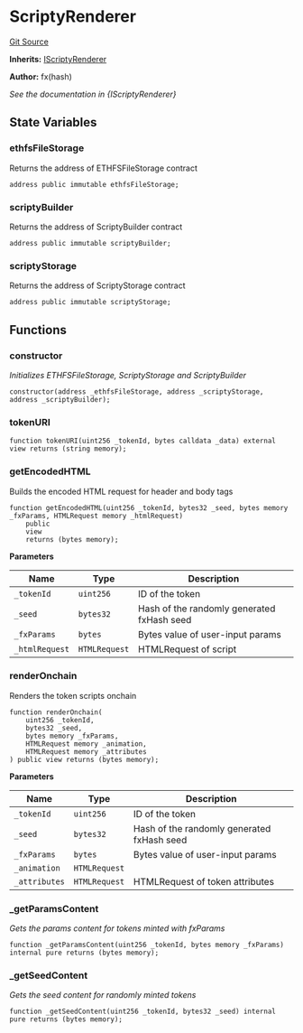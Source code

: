 # ScriptyRenderer
[Git Source](https://github.com/fxhash/fxhash-evm-contracts/blob/686a75b6e028ec629d05b5b60596a8ee209b77b5/src/renderers/ScriptyRenderer.sol)

**Inherits:**
[IScriptyRenderer](/src/interfaces/IScriptyRenderer.sol/interface.IScriptyRenderer.md)

**Author:**
fx(hash)

*See the documentation in {IScriptyRenderer}*


## State Variables
### ethfsFileStorage
Returns the address of ETHFSFileStorage contract


```solidity
address public immutable ethfsFileStorage;
```


### scriptyBuilder
Returns the address of ScriptyBuilder contract


```solidity
address public immutable scriptyBuilder;
```


### scriptyStorage
Returns the address of ScriptyStorage contract


```solidity
address public immutable scriptyStorage;
```


## Functions
### constructor

*Initializes ETHFSFileStorage, ScriptyStorage and ScriptyBuilder*


```solidity
constructor(address _ethfsFileStorage, address _scriptyStorage, address _scriptyBuilder);
```

### tokenURI


```solidity
function tokenURI(uint256 _tokenId, bytes calldata _data) external view returns (string memory);
```

### getEncodedHTML

Builds the encoded HTML request for header and body tags


```solidity
function getEncodedHTML(uint256 _tokenId, bytes32 _seed, bytes memory _fxParams, HTMLRequest memory _htmlRequest)
    public
    view
    returns (bytes memory);
```
**Parameters**

|Name|Type|Description|
|----|----|-----------|
|`_tokenId`|`uint256`|ID of the token|
|`_seed`|`bytes32`|Hash of the randomly generated fxHash seed|
|`_fxParams`|`bytes`|Bytes value of user-input params|
|`_htmlRequest`|`HTMLRequest`|HTMLRequest of script|


### renderOnchain

Renders the token scripts onchain


```solidity
function renderOnchain(
    uint256 _tokenId,
    bytes32 _seed,
    bytes memory _fxParams,
    HTMLRequest memory _animation,
    HTMLRequest memory _attributes
) public view returns (bytes memory);
```
**Parameters**

|Name|Type|Description|
|----|----|-----------|
|`_tokenId`|`uint256`|ID of the token|
|`_seed`|`bytes32`|Hash of the randomly generated fxHash seed|
|`_fxParams`|`bytes`|Bytes value of user-input params|
|`_animation`|`HTMLRequest`||
|`_attributes`|`HTMLRequest`|HTMLRequest of token attributes|


### _getParamsContent

*Gets the params content for tokens minted with fxParams*


```solidity
function _getParamsContent(uint256 _tokenId, bytes memory _fxParams) internal pure returns (bytes memory);
```

### _getSeedContent

*Gets the seed content for randomly minted tokens*


```solidity
function _getSeedContent(uint256 _tokenId, bytes32 _seed) internal pure returns (bytes memory);
```

